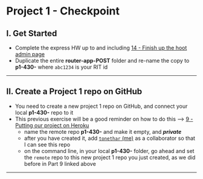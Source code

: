 # Project 1 - Checkpoint

## I. Get Started
- Complete the express HW up to and including [14 - Finish up the hoot admin page](../exercises/14-finish-up-hoot-admin.md)
- Duplicate the entire **router-app-POST** folder and re-name the copy to **p1-430-<abc1234>** where `abc1234` is your RIT id

---

## II. Create a Project 1 repo on GitHub
- You need to create a new project 1 repo on GitHub, and connect your local **p1-430-<abc1234>** repo to it
- This previous exercise will be a good reminder on how to do this --> [9 - Putting our project on Heroku](../exercises/9-putting-project-on-heroku.md)
  - name the remote repo **p1-430-<abc1234>** and make it empty, and ***private***
  - after you have created it, add [`tonethar` (me)](https://github.com/tonethar) as a collaborator so that I can see this repo
  - on the command line, in your local **p1-430-<abc1234>** folder, go ahead and set the `remote` repo to this new project 1 repo you just created, as we did before in Part 9 linked above

---

